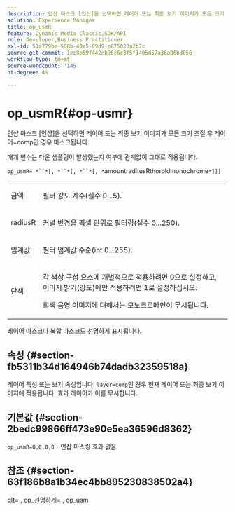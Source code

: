 ```yaml
---
description: 언샵 마스크 [언샵]을 선택하면 레이어 또는 최종 보기 이미지가 모든 크기 조절 후 레이어=comp인 경우 마스크됩니다.
solution: Experience Manager
title: op_usmR
feature: Dynamic Media Classic,SDK/API
role: Developer,Business Practitioner
exl-id: 51a779be-568b-40e5-99d9-e875023a2b2c
source-git-commit: 1ec8b59f442eb96c6c3f5f1405d57a38a86bd056
workflow-type: tm+mt
source-wordcount: '145'
ht-degree: 4%

---
```


# op_usmR{#op-usmr}

언샵 마스크 [언샵]을 선택하면 레이어 또는 최종 보기 이미지가 모든 크기 조절 후 레이어=comp인 경우 마스크됩니다.

매개 변수는 다운 샘플링이 발생했는지 여부에 관계없이 그대로 적용됩니다.

`op_usmR= *``*[, *``*[, *``*[, *`amountraditusRthoroldmonochrome`*]]]`

<table id="simpletable_0697E3BCB45F41C494D93A6017ADD2BF"> 
 <tr class="strow"> 
  <td class="stentry"> <p><span class="codeph"><span class="varname"> 금액</span></span> </p></td> 
  <td class="stentry"> <p>필터 강도 계수(실수 0...5). </p></td> 
 </tr> 
 <tr class="strow"> 
  <td class="stentry"> <p><span class="codeph"><span class="varname"> radiusR</span></span> </p></td> 
  <td class="stentry"> <p>커널 반경을 픽셀 단위로 필터링(실수 0...250). </p></td> 
 </tr> 
 <tr class="strow"> 
  <td class="stentry"> <p><span class="codeph"><span class="varname"> 임계값</span></span> </p></td> 
  <td class="stentry"> <p>필터 임계값 수준(int 0...255). </p></td> 
 </tr> 
 <tr class="strow"> 
  <td class="stentry"> <p><span class="codeph"><span class="varname"> 단색</span></span> </p></td> 
  <td class="stentry"> <p>각 색상 구성 요소에 개별적으로 적용하려면 0으로 설정하고, 이미지 밝기(강도)에만 적용하려면 1로 설정하십시오. </p> <p><span class="codeph"> <span class="varname"> </span></span> 회색 음영 이미지에 대해서는 모노크로메인이 무시됩니다. </p> </td> 
 </tr> 
</table>

레이어 마스크나 복합 마스크도 선명하게 표시됩니다.

## 속성 {#section-fb5311b34d164946b74dadb32359518a}

레이어 특성 또는 보기 속성입니다. `layer=comp`인 경우 현재 레이어 또는 최종 보기 이미지에 적용됩니다. 효과 레이어가 이를 무시합니다.

## 기본값 {#section-2bedc99866ff473e90e5ea36596d8362}

`op_usmR=0,0,0,0` - 언샵 마스킹 효과 없음

## 참조 {#section-63f186b8a1b34ec4bb895230838502a4}

[qlt=](../../../../../is-api/http-ref/image-serving-api-ref/c-http-protocol-reference/c-command-reference/r-is-http-qlt.md#reference-f69ed0758c784b0385d979820546d352) ,  [op_선명하게=](../../../../../is-api/http-ref/image-serving-api-ref/c-http-protocol-reference/c-command-reference/r-op-sharpen.md#reference-c32573230c6140f883efdaa201ea8541) ,  [op_usm](../../../../../is-api/http-ref/image-serving-api-ref/c-http-protocol-reference/c-command-reference/r-op-usm.md#reference-51ac75adadfe4346ab60953192d0a1aa)
